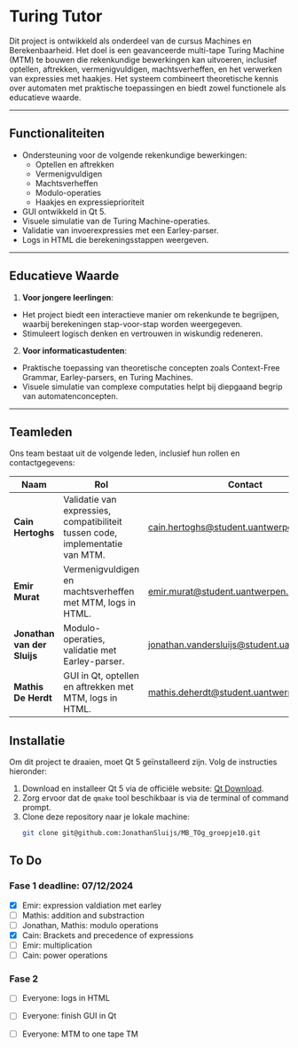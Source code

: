 # Turing Tutor

Dit project is ontwikkeld als onderdeel van de cursus Machines en Berekenbaarheid. Het doel is een geavanceerde multi-tape Turing Machine (MTM) te bouwen die rekenkundige bewerkingen kan uitvoeren, inclusief optellen, aftrekken, vermenigvuldigen, machtsverheffen, en het verwerken van expressies met haakjes. Het systeem combineert theoretische kennis over automaten met praktische toepassingen en biedt zowel functionele als educatieve waarde.

---

## Functionaliteiten
- Ondersteuning voor de volgende rekenkundige bewerkingen:
    - Optellen en aftrekken
    - Vermenigvuldigen
    - Machtsverheffen
    - Modulo-operaties
    - Haakjes en expressieprioriteit
- GUI ontwikkeld in Qt 5.
- Visuele simulatie van de Turing Machine-operaties.
- Validatie van invoerexpressies met een Earley-parser.
- Logs in HTML die berekeningsstappen weergeven.

---

## Educatieve Waarde
1. **Voor jongere leerlingen**:
  - Het project biedt een interactieve manier om rekenkunde te begrijpen, waarbij berekeningen stap-voor-stap worden weergegeven.
  - Stimuleert logisch denken en vertrouwen in wiskundig redeneren.

2. **Voor informaticastudenten**:
  - Praktische toepassing van theoretische concepten zoals Context-Free Grammar, Earley-parsers, en Turing Machines.
  - Visuele simulatie van complexe computaties helpt bij diepgaand begrip van automatenconcepten.

---

## Teamleden
Ons team bestaat uit de volgende leden, inclusief hun rollen en contactgegevens:

| Naam                  | Rol                                                        | Contact                                                                                          |
|-----------------------|------------------------------------------------------------|--------------------------------------------------------------------------------------------------|
| **Cain Hertoghs**     | Validatie van expressies, compatibiliteit tussen code, implementatie van MTM. | [cain.hertoghs@student.uantwerpen.be](mailto:cain.hertoghs@student.uantwerpen.be)                |
| **Emir Murat**        | Vermenigvuldigen en machtsverheffen met MTM, logs in HTML.  | [emir.murat@student.uantwerpen.be](mailto:emir.murat@student.uantwerpen.be)                      |
| **Jonathan van der Sluijs** | Modulo-operaties, validatie met Earley-parser.             | [jonathan.vandersluijs@student.uantwerpen.be](mailto:jonathan.vandersluijs@student.uantwerpen.be) |
| **Mathis De Herdt**   | GUI in Qt, optellen en aftrekken met MTM, logs in HTML.    | [mathis.deherdt@student.uantwerpen.be](mailto:mathis.deherdt@student.uantwerpen.be)              |


## Installatie
Om dit project te draaien, moet Qt 5 geïnstalleerd zijn. Volg de instructies hieronder:

1. Download en installeer Qt 5 via de officiële website: [Qt Download](https://www.qt.io/download).
2. Zorg ervoor dat de `qmake` tool beschikbaar is via de terminal of command prompt.
3. Clone deze repository naar je lokale machine:
   ```bash
   git clone git@github.com:JonathanSluijs/MB_TOg_groepje10.git
   
## To Do

### Fase 1 deadline: 07/12/2024
- [x] Emir: expression valdiation met earley
- [ ] Mathis: addition and substraction
- [ ] Jonathan, Mathis: modulo operations
- [x] Cain: Brackets and precedence of expressions
- [ ] Emir: multiplication
- [ ] Cain: power operations

### Fase 2
- [ ] Everyone: logs in HTML
- [ ] Everyone: finish GUI in Qt
- [ ] Everyone: MTM to one tape TM



